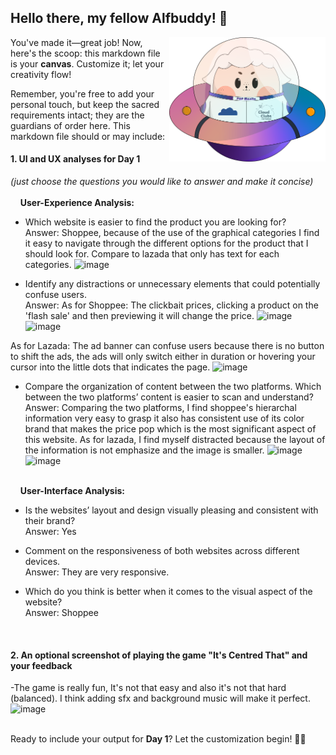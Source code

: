 ## Hello there, my fellow Alfbuddy! 💖

<img align="right" width="250px" src="../../assets/alf/alf-ufo.png">

You've made it—great job! Now, here's the scoop: this markdown file is your **canvas**. Customize it; let your creativity flow!

Remember, you're free to add your personal touch, but keep the sacred requirements intact; they are the guardians of order here. This markdown file should or may include:

#### 1. UI and UX analyses for Day 1

_(just choose the questions you would like to answer and make it concise)_
<br/><br/>
&nbsp;&nbsp;&nbsp;&nbsp;**User-Experience Analysis:**<br/>

-   Which website is easier to find the product you are looking for?<br/>
    Answer: Shoppee, because of the use of the graphical categories I find it easy to navigate through the different options for the product that I should look for. Compare to lazada that only has text for each categories. 
![image](https://github.com/davidgeisler/AWSCC-CodeQuest-UI-UX/assets/150338139/3a25b4bd-3596-4da9-8e3c-95ed449457a3)

-   Identify any distractions or unnecessary elements that could potentially confuse users.<br/>
    Answer: 
As for Shoppee:
The clickbait prices, clicking a product on the 'flash sale' and then previewing it will change the price.
![image](https://github.com/davidgeisler/AWSCC-CodeQuest-UI-UX/assets/150338139/a2aafc4f-5c67-4543-8a58-e78ce61fd244)![image](https://github.com/davidgeisler/AWSCC-CodeQuest-UI-UX/assets/150338139/32abc5f9-d2d1-4c56-aa9e-e17eab6f47db)

As for Lazada:
The ad banner can confuse users because there is no button to shift the ads, the ads will only switch either in duration or hovering your cursor into the little dots that indicates the page.
![image](https://github.com/davidgeisler/AWSCC-CodeQuest-UI-UX/assets/150338139/ced66b52-a967-4180-9f99-653ccc55a985)

-   Compare the organization of content between the two platforms. Which between the two platforms’ content is easier to scan and understand?<br/>
    Answer: Comparing the two platforms, I find shoppee's hierarchal information very easy to grasp it also has consistent use of its color brand that makes the price pop which is the most significant aspect of this website.
As for lazada, I find myself distracted because the layout of the information is not emphasize and the image is smaller. 
![image](https://github.com/davidgeisler/AWSCC-CodeQuest-UI-UX/assets/150338139/ad79ed16-9e6a-419f-89b6-252b20fbab96) ![image](https://github.com/davidgeisler/AWSCC-CodeQuest-UI-UX/assets/150338139/2f041089-ff88-4440-ad47-7bb5eb72ac38)



<br/> &nbsp;&nbsp;&nbsp;&nbsp;**User-Interface Analysis:**

-   Is the websites’ layout and design visually pleasing and consistent with their brand?<br/>
    Answer: Yes
    
-   Comment on the responsiveness of both websites across different devices.<br/>
    Answer: They are very responsive.
    
-   Which do you think is better when it comes to the visual aspect of the website?<br/>
    Answer: Shoppee
    
    <br>

#### 2. An **optional** screenshot of playing the game **"It's Centred That"** and your feedback
-The game is really fun, It's not that easy and also it's not that hard (balanced). I think adding sfx and background music will make it perfect.
![image](https://github.com/davidgeisler/AWSCC-CodeQuest-UI-UX/assets/150338139/850a7ec0-ef24-4389-8142-57a9d1b7485d)


<br>Ready to include your output for **Day 1**? Let the customization begin! 🚀✨

<!-- You may now delete and modify the content of this file -->
